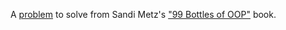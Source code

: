 A [problem](https://www.sandimetz.com/99bottles/sample#appendix-exercise) to solve from Sandi Metz's ["99 Bottles of OOP"](https://www.sandimetz.com/99bottles) book.